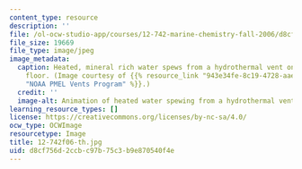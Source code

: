 ```yaml
---
content_type: resource
description: ''
file: /ol-ocw-studio-app/courses/12-742-marine-chemistry-fall-2006/d8cf756d2ccbc97b75c3b9e870540f4e_12-742f06-th.jpg
file_size: 19669
file_type: image/jpeg
image_metadata:
  caption: Heated, mineral rich water spews from a hydrothermal vent on the ocean
    floor. (Image courtesy of {{% resource_link "943e34fe-8c19-4728-aae9-a7205a6b593e"
    "NOAA PMEL Vents Program" %}}.)
  credit: ''
  image-alt: Animation of heated water spewing from a hydrothermal vent.
learning_resource_types: []
license: https://creativecommons.org/licenses/by-nc-sa/4.0/
ocw_type: OCWImage
resourcetype: Image
title: 12-742f06-th.jpg
uid: d8cf756d-2ccb-c97b-75c3-b9e870540f4e
---
```

